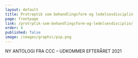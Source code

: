 ```yaml
---
layout: default
title: Protreptik som behandlingsform og ledelsesdisciplin
page: frontpage
link: /protrptik-som-behandlingsform-og-ledelsesdisciplin/
order: 4
published: false
image: /images/graphic/pip.png
---
```

NY ANTOLOGI FRA CCC – UDKOMMER EFTERÅRET 2021